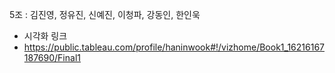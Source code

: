 5조 : 김진영, 정유진, 신예진, 이청파, 강동인, 한인욱


- 시각화 링크 
- https://public.tableau.com/profile/haninwook#!/vizhome/Book1_16216167187690/Final1
